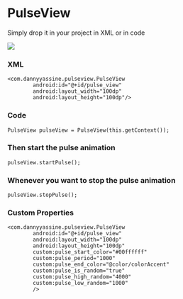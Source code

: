 # PulseView

Simply drop it in your project in XML or in code

![](https://raw.githubusercontent.com/dannyYassine/PulseView/master/pulse-view.gif)

### XML

    <com.dannyyassine.pulseview.PulseView
            android:id="@+id/pulse_view"
            android:layout_width="100dp"
            android:layout_height="100dp"/>
            
### Code

    PulseView pulseView = PulseView(this.getContext());
    
### Then start the pulse animation

    pulseView.startPulse();
    
### Whenever you want to stop the pulse animation

    pulseView.stopPulse();
            

### Custom Properties

    <com.dannyyassine.pulseview.PulseView
            android:id="@+id/pulse_view"
            android:layout_width="100dp"
            android:layout_height="100dp"
            custom:pulse_start_color="#00ffffff"
            custom:pulse_period="1000"
            custom:pulse_end_color="@color/colorAccent"
            custom:pulse_is_random="true"
            custom:pulse_high_random="4000"
            custom:pulse_low_random="1000"
            />
